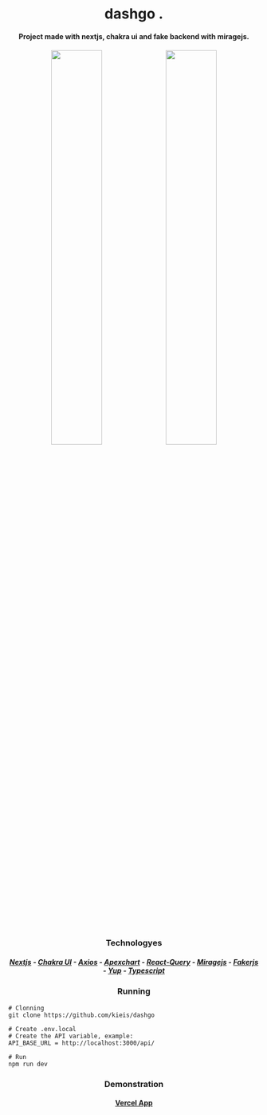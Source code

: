 <h1 align="center"> 
dashgo .
</h1>

<h4 align="center">Project made with nextjs, chakra ui and fake backend with miragejs.</h4>

<h4 align="center"> 
<image width="45%" src="https://i.imgur.com/EPpVqMR.png" />
<image width="45%" src="https://i.imgur.com/AZ17HQ0.png" />
</h4>

<h3 align="center">Technologyes</h3>
<h5 align="center">
<a href="https://nextjs.org" target="_blank">Nextjs</a> - 
<a href="https://chakra-ui.com" target="_blank">Chakra UI</a> - 
<a href="https://axios-http.com/ptbr/docs/intro" target="_blank">Axios</a> - 
<a href="https://apexcharts.com" target="_blank">Apexchart</a> - 
<a href="https://tanstack.com/query/v4/docs/overview" target="_blank">React-Query</a> - 
<a href="https://miragejs.com" target="_blank">Miragejs</a> - 
<a href="https://fakerjs.dev target="_blank">Fakerjs</a> - 
<a href="https://github.com/jquense/yup" target="_blank">Yup</a> - 
<a href="https://www.typescriptlang.org" target="_blank">Typescript</a>
</h5>

<h3 align="center">Running</h3>

```
# Clonning
git clone https://github.com/kieis/dashgo

# Create .env.local
# Create the API variable, example:
API_BASE_URL = http://localhost:3000/api/

# Run
npm run dev
```

<h3 align="center">Demonstration</h3>
<h4 align="center"><a href="" target="_blank">Vercel App</a></h4>
